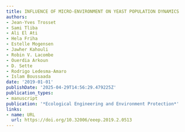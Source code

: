 ```yaml
---
title: INFLUENCE OF MICRO-ENVIRONMENT ON YEAST POPULATION DYNAMICS
authors:
- Jean‐Yves Trosset
- Sami Tliba
- Ali El Ati
- Hela Friha
- Estelle Mogensen
- Jawher Kahouli
- Robin V. Lacombe
- Ouerdia Arkoun
- D. Sette
- Rodrigo Ledesma‐Amaro
- Islam Boussaada
date: '2019-01-01'
publishDate: '2025-04-29T14:56:29.479225Z'
publication_types:
- manuscript
publication: '*Ecological Engineering and Environment Protection*'
links:
- name: URL
  url: https://doi.org/10.32006/eeep.2019.2.0513
---
```

